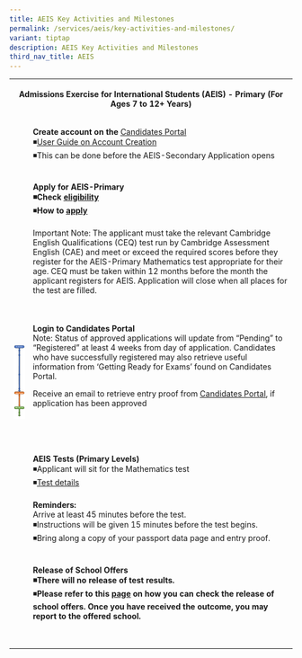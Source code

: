 ```yaml
---
title: AEIS Key Activities and Milestones
permalink: /services/aeis/key-activities-and-milestones/
variant: tiptap
description: AEIS Key Activities and Milestones
third_nav_title: AEIS
---
```

<table>
<tbody>
<tr>
<th rowspan="1" colspan="3">
<p>Admissions Exercise for International Students (AEIS) - Primary (For Ages
7 to 12+ Years)</p>
</th>
</tr>
<tr>
<td rowspan="2" colspan="1">
<div class="isomer-image-wrapper">
<img style="width: 100%" height="auto" width="100%" alt="aeis key activities and milestones for primary" src="/images/aeis_key_activities_and_milestones_primary14.png">
</div>
</td>
<td rowspan="1" colspan="2">
<p><strong>Create account on the&nbsp;</strong><a href="https://myexams.seab.gov.sg/auth/login" rel="noopener noreferrer nofollow" target="_blank"><u>Candidates Portal</u></a> 
<br>◾<a href="https://www.moe.gov.sg/-/media/files/international-students/aeis-user-guide-on-account-creation-in-cp.pdf" rel="noopener noreferrer nofollow" target="_blank"><u>User Guide on Account Creation</u></a> 
<br>◾This can be done before the AEIS-Secondary Application opens</p>
</td>
</tr>
<tr>
<td rowspan="1" colspan="2">
<p><strong>Apply for AEIS-Primary<br>◾Check <a href="https://www.seab.gov.sg/home/services/aeis/aeis-eligibility-criteria" rel="noopener noreferrer nofollow" target="_blank"><u>eligibility</u></a></strong> 
<br>◾<strong>How to&nbsp;<a href="https://www.seab.gov.sg/home/services/aeis/aeis-application-procedures" rel="noopener noreferrer nofollow" target="_blank"><u>apply</u></a></strong> 
<br>
<br>Important Note: The applicant must take the relevant Cambridge English
Qualifications (CEQ) test run by Cambridge Assessment English (CAE) and
meet or exceed the required scores before they register for the AEIS-Primary
Mathematics test appropriate for their age. CEQ must be taken within 12
months before the month the applicant registers for AEIS.&nbsp;Application
will close when all places for the test are filled.
<br>
<br>
<br>
<br><strong>Login to Candidates Portal&nbsp;</strong> 
<br>Note: Status of approved applications will update from “Pending” to “Registered”
at least 4 weeks from day of application. Candidates who have successfully
registered may also retrieve useful information from ‘Getting Ready for
Exams’ found on Candidates Portal.</p>
<p></p>
<p>Receive an email to retrieve entry proof from&nbsp;<a href="https://myexams.seab.gov.sg/auth/login" rel="noopener noreferrer nofollow" target="_blank"><u>Candidates Portal</u></a>,
if application has been approved<strong>&nbsp;</strong> 
<br>
<br>
<br>
<br>
<br>
</p>
<p><strong>AEIS Tests (Primary Levels)</strong> 
<br>◾Applicant will sit for the Mathematics test
<br>◾<a href="https://www.seab.gov.sg/home/services/aeis/aeis-test-details" rel="noopener noreferrer nofollow" target="_blank"><u>Test details</u></a> 
<br><strong><br>Reminders:&nbsp;</strong> 
<br>Arrive at least 45 minutes before the test.
<br>◾Instructions will be given 15 minutes before the test begins.
<br>◾Bring along a copy of your passport data page and entry proof.
<br>
<br>
<br><strong>Release of School Offers</strong> 
<br><strong>◾There will no release of test results.</strong> 
<br>◾<strong>Please refer to this <a href="https://www.moe.gov.sg/international-students/aeis" rel="noopener noreferrer nofollow" target="_blank"><u>page</u></a> on how you can check the release of school offers. Once you have received the outcome, you may report to the offered school.&nbsp;</strong>
</p>
<p>&nbsp;</p>
</td>
</tr>
</tbody>
</table>
<p></p>
<p></p>